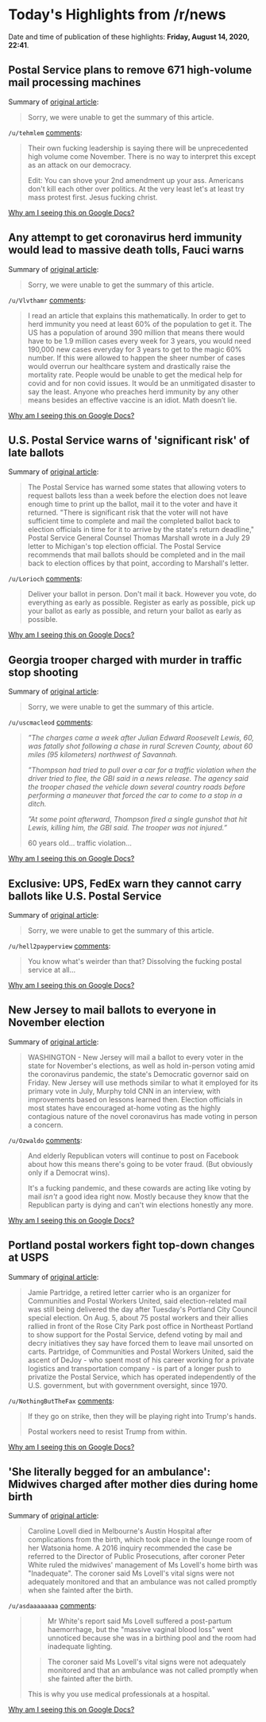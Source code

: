 # Today's Highlights from /r/news

Date and time of publication of these highlights: **Friday, August 14, 2020, 22:41**.

## Postal Service plans to remove 671 high-volume mail processing machines

Summary of [original article](https://www.msnbc.com/msnbc/watch/postal-service-plans-to-remove-671-high-volume-mail-processing-machines-90079301991):

> Sorry, we were unable to get the summary of this article.

`/u/tehmlem` [comments](https://www.reddit.com/r/news/comments/i9xyu9/postal_service_plans_to_remove_671_highvolume/):

> Their own fucking leadership is saying there will be unprecedented high volume come November. There is no way to interpret this except as an attack on our democracy.
> 
> Edit: You can shove your 2nd amendment up your ass. Americans don't kill each other over politics. At the very least let's at least try mass protest first. Jesus fucking christ.

[Why am I seeing this on Google Docs?](https://docs.google.com/document/d/1Dc6We63vOXIZsc0op-Bt4abqkYjXzOigalQqFxmvvbM/edit?usp=sharing)

## Any attempt to get coronavirus herd immunity would lead to massive death tolls, Fauci warns

Summary of [original article](https://www.cnn.com/2020/08/14/health/us-coronavirus-friday/index.html):

> Sorry, we were unable to get the summary of this article.

`/u/Vlvthamr` [comments](https://www.reddit.com/r/news/comments/i9wake/any_attempt_to_get_coronavirus_herd_immunity/):

> I read an article that explains this mathematically. In order to get to herd immunity you need at least 60% of the population to get it. The US has a population of around 390 million that means there would have to be 1.9 million cases every week for 3 years, you would need 190,000 new cases everyday for 3 years to get to the magic 60% number. If this were allowed to happen the sheer number of cases would overrun our healthcare system and drastically raise the mortality rate. People would be unable to get the medical help for covid and for non covid issues. It would be an unmitigated disaster to say the least. Anyone who preaches herd immunity by any other means besides an effective vaccine is an idiot. Math doesn’t lie.

[Why am I seeing this on Google Docs?](https://docs.google.com/document/d/1Dc6We63vOXIZsc0op-Bt4abqkYjXzOigalQqFxmvvbM/edit?usp=sharing)

## U.S. Postal Service warns of 'significant risk' of late ballots

Summary of [original article](https://www.reuters.com/article/us-usa-election-post-office-idUSKCN25A291):

> The Postal Service has warned some states that allowing voters to request ballots less than a week before the election does not leave enough time to print up the ballot, mail it to the voter and have it returned. "There is significant risk that the voter will not have sufficient time to complete and mail the completed ballot back to election officials in time for it to arrive by the state's return deadline," Postal Service General Counsel Thomas Marshall wrote in a July 29 letter to Michigan's top election official. The Postal Service recommends that mail ballots should be completed and in the mail back to election offices by that point, according to Marshall's letter.

`/u/Lorioch` [comments](https://www.reddit.com/r/news/comments/i9u0rq/us_postal_service_warns_of_significant_risk_of/):

> Deliver your ballot in person. Don't mail it back. However you vote, do everything as early as possible. Register as early as possible, pick up your ballot as early as possible, and return your ballot as early as possible.

[Why am I seeing this on Google Docs?](https://docs.google.com/document/d/1Dc6We63vOXIZsc0op-Bt4abqkYjXzOigalQqFxmvvbM/edit?usp=sharing)

## Georgia trooper charged with murder in traffic stop shooting

Summary of [original article](https://abcnews.go.com/US/wireStory/georgia-trooper-charged-murder-traffic-stop-shooting-72382237):

> Sorry, we were unable to get the summary of this article.

`/u/uscmacleod` [comments](https://www.reddit.com/r/news/comments/i9th8x/georgia_trooper_charged_with_murder_in_traffic/):

> *”The charges came a week after Julian Edward Roosevelt Lewis, 60, was fatally shot following a chase in rural Screven County, about 60 miles (95 kilometers) northwest of Savannah.*
> 
> *”Thompson had tried to pull over a car for a traffic violation when the driver tried to flee, the GBI said in a news release. The agency said the trooper chased the vehicle down several country roads before performing a maneuver that forced the car to come to a stop in a ditch.*
> 
> *”At some point afterward, Thompson fired a single gunshot that hit Lewis, killing him, the GBI said. The trooper was not injured.”*
> 
> 
> 60 years old... traffic violation...

[Why am I seeing this on Google Docs?](https://docs.google.com/document/d/1Dc6We63vOXIZsc0op-Bt4abqkYjXzOigalQqFxmvvbM/edit?usp=sharing)

## Exclusive: UPS, FedEx warn they cannot carry ballots like U.S. Postal Service

Summary of [original article](https://www.reuters.com/article/us-usa-election-ups-fedex-exclusive-idUSKCN25B00I):

> Sorry, we were unable to get the summary of this article.

`/u/hell2payperview` [comments](https://www.reddit.com/r/news/comments/i9z857/exclusive_ups_fedex_warn_they_cannot_carry/):

> You know what's weirder than that? Dissolving the fucking postal service at all...

[Why am I seeing this on Google Docs?](https://docs.google.com/document/d/1Dc6We63vOXIZsc0op-Bt4abqkYjXzOigalQqFxmvvbM/edit?usp=sharing)

## New Jersey to mail ballots to everyone in November election

Summary of [original article](https://www.reuters.com/article/us-health-coronavirus-usa-elections-new/new-jersey-to-mail-ballots-to-everyone-in-november-election-idUSKCN25A1VW?il=0):

> WASHINGTON - New Jersey will mail a ballot to every voter in the state for November's elections, as well as hold in-person voting amid the coronavirus pandemic, the state's Democratic governor said on Friday. New Jersey will use methods similar to what it employed for its primary vote in July, Murphy told CNN in an interview, with improvements based on lessons learned then. Election officials in most states have encouraged at-home voting as the highly contagious nature of the novel coronavirus has made voting in person a concern.

`/u/Ozwaldo` [comments](https://www.reddit.com/r/news/comments/i9xeg7/new_jersey_to_mail_ballots_to_everyone_in/):

> And elderly Republican voters will continue to post on Facebook about how this means there's going to be voter fraud.  (But obviously only if a Democrat wins).
> 
> It's a fucking pandemic, and these cowards are acting like voting by mail *isn't* a good idea right now.  Mostly because they know that the Republican party is dying and can't win elections honestly any more.

[Why am I seeing this on Google Docs?](https://docs.google.com/document/d/1Dc6We63vOXIZsc0op-Bt4abqkYjXzOigalQqFxmvvbM/edit?usp=sharing)

## Portland postal workers fight top-down changes at USPS

Summary of [original article](https://www.streetroots.org/news/2020/08/13/portland-postal-workers-are-fighting-spate-new-initiatives):

> Jamie Partridge, a retired letter carrier who is an organizer for Communities and Postal Workers United, said election-related mail was still being delivered the day after Tuesday's Portland City Council special election. On Aug. 5, about 75 postal workers and their allies rallied in front of the Rose City Park post office in Northeast Portland to show support for the Postal Service, defend voting by mail and decry initiatives they say have forced them to leave mail unsorted on carts. Partridge, of Communities and Postal Workers United, said the ascent of DeJoy - who spent most of his career working for a private logistics and transportation company - is part of a longer push to privatize the Postal Service, which has operated independently of the U.S. government, but with government oversight, since 1970.

`/u/NothingButTheFax` [comments](https://www.reddit.com/r/news/comments/i9ydal/portland_postal_workers_fight_topdown_changes_at/):

> If they go on strike, then they will be playing right into Trump's hands. 
> 
> Postal workers need to resist Trump from within.

[Why am I seeing this on Google Docs?](https://docs.google.com/document/d/1Dc6We63vOXIZsc0op-Bt4abqkYjXzOigalQqFxmvvbM/edit?usp=sharing)

## 'She literally begged for an ambulance': Midwives charged after mother dies during home birth

Summary of [original article](https://www.abc.net.au/news/2020-08-14/midwives-charged-with-manslaughter-over-caroline-lovell-death/12560114?fbclid=IwAR3CwMCqeJ-Os07GOeScUzCUFGZ5an_m7Vl6lJMtrE7Jf8oOYLSV9QoWh54):

> Caroline Lovell died in Melbourne's Austin Hospital after complications from the birth, which took place in the lounge room of her Watsonia home. A 2016 inquiry recommended the case be referred to the Director of Public Prosecutions, after coroner Peter White ruled the midwives' management of Ms Lovell's home birth was "Inadequate". The coroner said Ms Lovell's vital signs were not adequately monitored and that an ambulance was not called promptly when she fainted after the birth.

`/u/asdaaaaaaaa` [comments](https://www.reddit.com/r/news/comments/i9w59g/she_literally_begged_for_an_ambulance_midwives/):

> >Mr White's report said Ms Lovell suffered a post-partum haemorrhage, but the "massive vaginal blood loss" went unnoticed because she was in a birthing pool and the room had inadequate lighting.
> 
> >The coroner said Ms Lovell's vital signs were not adequately monitored and that an ambulance was not called promptly when she fainted after the birth.
> 
> This is why you use medical professionals at a hospital.

[Why am I seeing this on Google Docs?](https://docs.google.com/document/d/1Dc6We63vOXIZsc0op-Bt4abqkYjXzOigalQqFxmvvbM/edit?usp=sharing)

